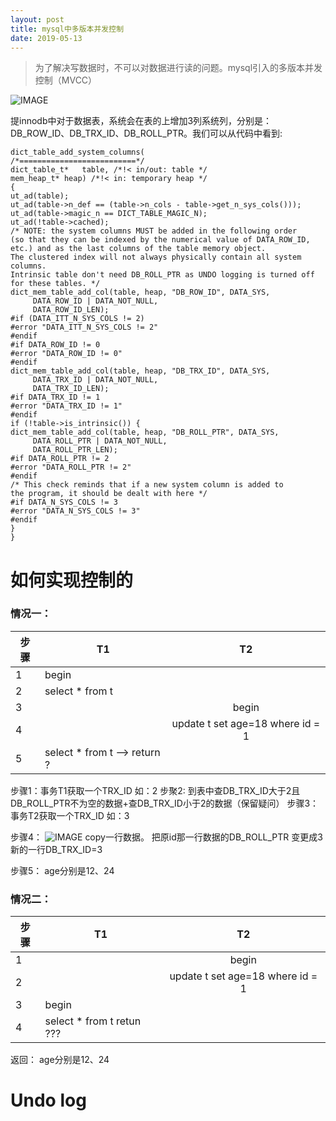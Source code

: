 ```yaml
---
layout: post
title: mysql中多版本并发控制
date: 2019-05-13
---
```

> 为了解决写数据时，不可以对数据进行读的问题。mysql引入的多版本并发控制（MVCC）

![IMAGE](http://cn-isoda-oss.yy.com/admin/video/5D93EDBF15443E0BF49D799C9E7BD147.jpg)

提innodb中对于数据表，系统会在表的上增加3列系统列，分别是：DB_ROW_ID、DB_TRX_ID、DB_ROLL_PTR。我们可以从代码中看到:


```
dict_table_add_system_columns(
/*==========================*/
dict_table_t*   table, /*!< in/out: table */
mem_heap_t* heap) /*!< in: temporary heap */
{
ut_ad(table);
ut_ad(table->n_def == (table->n_cols - table->get_n_sys_cols()));
ut_ad(table->magic_n == DICT_TABLE_MAGIC_N);
ut_ad(!table->cached);
/* NOTE: the system columns MUST be added in the following order
(so that they can be indexed by the numerical value of DATA_ROW_ID,
etc.) and as the last columns of the table memory object.
The clustered index will not always physically contain all system
columns.
Intrinsic table don't need DB_ROLL_PTR as UNDO logging is turned off
for these tables. */
dict_mem_table_add_col(table, heap, "DB_ROW_ID", DATA_SYS,
     DATA_ROW_ID | DATA_NOT_NULL,
     DATA_ROW_ID_LEN);
#if (DATA_ITT_N_SYS_COLS != 2)
#error "DATA_ITT_N_SYS_COLS != 2"
#endif
#if DATA_ROW_ID != 0
#error "DATA_ROW_ID != 0"
#endif
dict_mem_table_add_col(table, heap, "DB_TRX_ID", DATA_SYS,
     DATA_TRX_ID | DATA_NOT_NULL,
     DATA_TRX_ID_LEN);
#if DATA_TRX_ID != 1
#error "DATA_TRX_ID != 1"
#endif
if (!table->is_intrinsic()) {
dict_mem_table_add_col(table, heap, "DB_ROLL_PTR", DATA_SYS,
     DATA_ROLL_PTR | DATA_NOT_NULL,
     DATA_ROLL_PTR_LEN);
#if DATA_ROLL_PTR != 2
#error "DATA_ROLL_PTR != 2"
#endif
/* This check reminds that if a new system column is added to
the program, it should be dealt with here */
#if DATA_N_SYS_COLS != 3
#error "DATA_N_SYS_COLS != 3"
#endif
}
}

```
# 如何实现控制的
### 情况一：

|步骤| T1 | T2|
| ---- | ------------- |:-------------:|
|1| begin| |
|2| select * from t | |
|3| | begin|
|4| | update t set age=18 where id = 1|
|5| select * from t --> return ? |

步骤1：事务T1获取一个TRX_ID 如：2
步聚2: 到表中查DB_TRX_ID大于2且DB_ROLL_PTR不为空的数据+查DB_TRX_ID小于2的数据（保留疑问）
步骤3：事务T2获取一个TRX_ID 如：3

步骤4：
![IMAGE](http://cn-isoda-oss.yy.com/admin/video/4F8E1448BB580E20A0DBA21BCF7C5B43.jpg)
copy一行数据。
把原id那一行数据的DB_ROLL_PTR 变更成3
新的一行DB_TRX_ID=3

步骤5：
age分别是12、24

### 情况二：
|步骤| T1 | T2|
| ---- | ------------- |:-------------:|
|1| | begin|
|2| | update t set age=18 where id = 1|
|3| begin| |
|4| select * from t retun ??? | |

返回：
age分别是12、24

# Undo log






